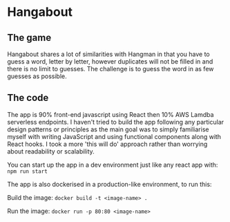 # Hangabout

## The game

Hangabout shares a lot of similarities with Hangman in that you have to guess a word, letter by letter, however
duplicates will not be filled in and there is no limit to guesses. The challenge is to guess the word in as few guesses
as possible.

## The code

The app is 90% front-end javascript using React then 10% AWS Lamdba serverless endpoints. I haven't tried to build the
app following any particular design patterns or principles as the main goal was to simply familiarise myself with
writing JavaScript and using functional components along with React hooks. I took a more 'this will do' approach rather
than worrying about readability or scalability.

You can start up the app in a dev environment just like any react app with: `npm run start`

The app is also dockerised in a production-like environment, to run this:

Build the image: `docker build -t <image-name> .`

Run the image: `docker run -p 80:80 <image-name>`
